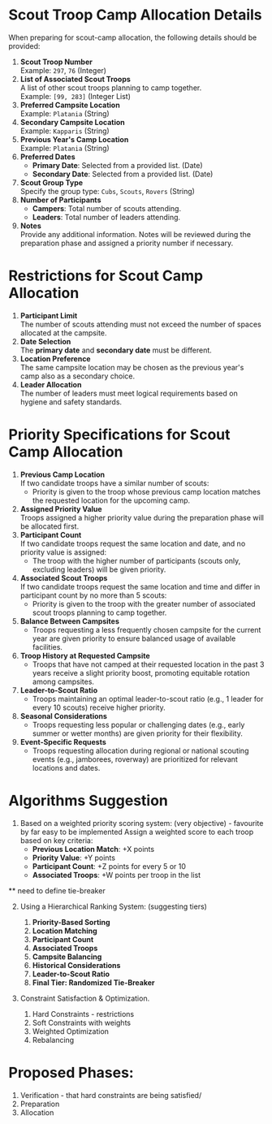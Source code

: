 # Scout Troop Camp Allocation Details

When preparing for scout-camp allocation, the following details should be provided:

1. **Scout Troop Number**  
   Example: `297`, `76` (Integer)
2. **List of Associated Scout Troops**  
   A list of other scout troops planning to camp together.  
   Example: `[99, 283]` (Integer List)
3. **Preferred Campsite Location**  
   Example: `Platania` (String)
4. **Secondary Campsite Location**  
   Example: `Kapparis` (String)
5. **Previous Year's Camp Location**  
   Example: `Platania` (String)
6. **Preferred Dates**  
   - **Primary Date**: Selected from a provided list. (Date)  
   - **Secondary Date**: Selected from a provided list. (Date)
7. **Scout Group Type**  
   Specify the group type: `Cubs`, `Scouts`, `Rovers` (String)
8. **Number of Participants**  
   - **Campers**: Total number of scouts attending.  
   - **Leaders**: Total number of leaders attending.
9. **Notes**  
   Provide any additional information. Notes will be reviewed during the preparation phase and assigned a priority number if necessary.

# Restrictions for Scout Camp Allocation

1. **Participant Limit**  
   The number of scouts attending must not exceed the number of spaces allocated at the campsite.
2. **Date Selection**  
   The **primary date** and **secondary date** must be different.
3. **Location Preference**  
   The same campsite location may be chosen as the previous year's camp also as a secondary choice.
4. **Leader Allocation**  
   The number of leaders must meet logical requirements based on hygiene and safety standards.

# Priority Specifications for Scout Camp Allocation

1. **Previous Camp Location**  
   If two candidate troops have a similar number of scouts:  
   - Priority is given to the troop whose previous camp location matches the requested location for the upcoming camp.
2. **Assigned Priority Value**  
   Troops assigned a higher priority value during the preparation phase will be allocated first.
3. **Participant Count**  
   If two candidate troops request the same location and date, and no priority value is assigned:  
   - The troop with the higher number of participants (scouts only, excluding leaders) will be given priority.
4. **Associated Scout Troops**  
   If two candidate troops request the same location and time and differ in participant count by no more than 5 scouts:  
   - Priority is given to the troop with the greater number of associated scout troops planning to camp together.
5. **Balance Between Campsites**  
   - Troops requesting a less frequently chosen campsite for the current year are given priority to ensure balanced usage of available facilities.
6. **Troop History at Requested Campsite**  
   - Troops that have not camped at their requested location in the past 3 years receive a slight priority boost, promoting equitable rotation among campsites.
7. **Leader-to-Scout Ratio**  
   - Troops maintaining an optimal leader-to-scout ratio (e.g., 1 leader for every 10 scouts) receive higher priority.
8. **Seasonal Considerations**  
   - Troops requesting less popular or challenging dates (e.g., early summer or wetter months) are given priority for their flexibility.
9. **Event-Specific Requests**  
   - Troops requesting allocation during regional or national scouting events (e.g., jamborees, roverway) are prioritized for relevant locations and dates.
  
# Algorithms Suggestion
1. Based on a weighted priority scoring system: (very objective) - favourite by far easy to be implemented
Assign a weighted score to each troop based on key criteria:
   - **Previous Location Match**: +X points  
   - **Priority Value**: +Y points  
   - **Participant Count**: +Z points for every 5 or 10
   - **Associated Troops**: +W points per troop in the list
  
** need to define tie-breaker 

2. Using a Hierarchical Ranking System: (suggesting tiers)
    1. **Priority-Based Sorting**
    2. **Location Matching**   
    3. **Participant Count**
    4. **Associated Troops**
    5. **Campsite Balancing**
    6. **Historical Considerations**
    7. **Leader-to-Scout Ratio**
    8. **Final Tier: Randomized Tie-Breaker**
  
3. Constraint Satisfaction & Optimization.
   1. Hard Constraints - restrictions
   2. Soft Constraints with weights
   3. Weighted Optimization
   4. Rebalancing
  
# Proposed Phases:
   1. Verification - that hard constraints are being satisfied/
   2. Preparation
   3. Allocation

